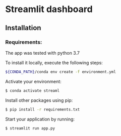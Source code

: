 # Streamlit dashboard

## Installation

### Requirements:

The app was tested with python 3.7

To install it locally, execute the following steps:

```bash
${CONDA_PATH}/conda env create -f environment.yml
```

Activate your environment:

```bash
$ conda activate streaml
```

Install other packages using pip:

```bash                                 
$ pip install -r requirements.txt             
```

Start your application by running:

```bash                                 
$ streamlit run app.py
```
